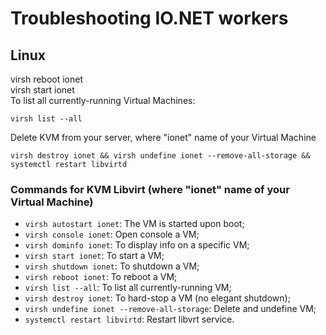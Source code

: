 # Troubleshooting IO.NET workers

## Linux

virsh reboot ionet	
virsh start ionet	
To list all currently-running Virtual Machines:
<!--sec data-title="OS X и Linux" data-id="OSX_Linux_whoami" data-collapse=true ces-->
```
virsh list --all
```
<!--endsec-->
Delete KVM from your server, where "ionet" name of your Virtual Machine
<!--sec data-title="OS X и Linux" data-id="OSX_Linux_whoami" data-collapse=true ces-->
```
virsh destroy ionet && virsh undefine ionet --remove-all-storage && systemctl restart libvirtd
```
<!--endsec-->



### Commands for KVM Libvirt (where "ionet" name of your Virtual Machine)
- `virsh autostart ionet`: The VM is started upon boot;
- `virsh console ionet`: Open console a VM;
- `virsh dominfo ionet`: To display info on a specific VM;
- `virsh start ionet`: To start a VM;
- `virsh shutdown ionet`: To shutdown a VM;
- `virsh reboot ionet`: To reboot a VM;
- `virsh list --all`: To list all currently-running VM;
- `virsh destroy ionet`: To hard-stop a VM (no elegant shutdown);
- `virsh undefine ionet --remove-all-storage`: Delete and undefine VM;
- `systemctl restart libvirtd`: Restart libvrt service.


